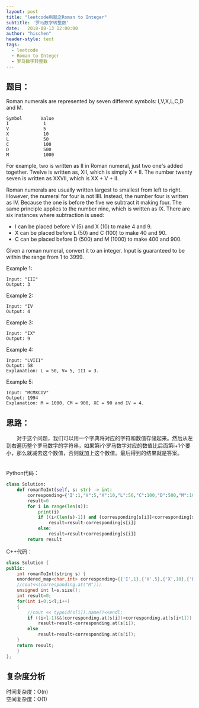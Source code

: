 ```yaml
---
layout: post
title: "leetcode刷题之Roman to Integer"
subtitle: '罗马数字转整数'
date:   2018-08-13 12:00:00
author: "hischen"
header-style: text
tags:
  - leetcode
  - Roman to Integer
  - 罗马数字转整数
---
```


## 题目：
Roman numerals are represented by seven different symbols: I,V,X,L,C,D and M.

```
Symbol       Value
I             1
V             5
X             10
L             50
C             100
D             500
M             1000
```

For example, two is written as II in Roman numeral, just two one's added together. Twelve is written as, XII, which is simply X + II. The number twenty seven is written as XXVII, which is XX + V + II.

Roman numerals are usually written largest to smallest from left to right. However, the numeral for four is not IIII. Instead, the number four is written as IV. Because the one is before the five we subtract it making four. The same principle applies to the number nine, which is written as IX. There are six instances where subtraction is used:

- I can be placed before V (5) and X (10) to make 4 and 9. 
- X can be placed before L (50) and C (100) to make 40 and 90. 
- C can be placed before D (500) and M (1000) to make 400 and 900.  

Given a roman numeral, convert it to an integer. Input is guaranteed to be within the range from 1 to 3999.


Example 1:

    Input: "III"
    Output: 3
Example 2:

    Input: "IV
    Output: 4
Example 3:

    Input: "IX"
    Output: 9
Example 4:

    Input: "LVIII"
    Output: 58
    Explanation: L = 50, V= 5, III = 3.
Example 5:

    Input: "MCMXCIV"
    Output: 1994
    Explanation: M = 1000, CM = 900, XC = 90 and IV = 4.

## 思路：
　　对于这个问题，我们可以用一个字典将对应的字符和数值存储起来。然后从左到右遍历整个罗马数字的字符串，如果第i个罗马数字对应的数值比后面第i+1个要小，那么就减去这个数值，否则就加上这个数值。最后得到的结果就是答案。
　　

Python代码：  

```py
class Solution:
    def romanToInt(self, s: str) -> int:
        corresponding={'I':1,"V":5,"X":10,"L":50,"C":100,"D":500,"M":1000}
        result=0
        for i in range(len(s)):
            print(i)
            if ((i<(len(s)-1)) and (corresponding[s[i]]<corresponding[s[i+1]])):
                result=result-corresponding[s[i]]
            else:
                result=result+corresponding[s[i]]
        return result
```

C++代码：

```C++
class Solution {
public:
    int romanToInt(string s) {
    unordered_map<char,int> corresponding={{'I',1},{'V',5},{'X',10},{'L',50},{'C',100},{'D',500},{'M',1000}};
    //cout<<(corresponding.at("M"));
    unsigned int l=s.size();
    int result=0;
    for(int i=0;i<l;i++)
    {
        //cout << typeid(s[i]).name()<<endl;
        if ((i<l-1)&&(corresponding.at(s[i])<corresponding.at(s[i+1])))
            result=result-corresponding.at(s[i]);
        else
            result=result+corresponding.at(s[i]);
    }
    return result;
    }
};
```

## 复杂度分析

时间复杂度：O(n)  
空间复杂度：O(1)

